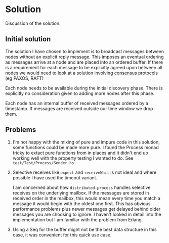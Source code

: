 Solution
=====

Discussion of the solution.

Initial solution
-----

The solution I have chosen to implement is to broadcast messages between nodes without an explicit reply message.
This imposes an eventual ordering as messages arrive at a node and are placed into an ordered buffer.
If there is a requirement for each message to be explicitly agreed upon between all nodes we would need to
look at a solution involving consensus protocols (eg PAXOS, RAFT)

Each node needs to be available during the initial discovery phase. There is explicitly no consideration given to
adding more nodes after this phase.

Each node has an internal buffer of received messages ordered by a timestamp. If messages are received outside
our time window we drop them.

Problems
-----

1. I'm not happy with the mixing of pure and impure code in this solution, some functions could be
   made more pure. I found the Process monad tricky to extact pure functions from in places and it
   didn't end up working well with the property testing I wanted to do. See `test/Test/Process/Sender.hs`

2. Selective receives like `expect` and `receiveWait` is not ideal and where possible I have used the
   timeout variant.

   I am concerned about how `distributed-process` handles selective receives on the underlying mailbox.
   If the messages are stored in received order in the mailbox, this would mean every time you match a message
   it would begin with the oldest one first. This has obvious performance problems plus newer messages
   get delayed behind older messages you are choosing to ignore. I haven't looked in detail into the implementation
   but I am familiar with the problem from Erlang.

3. Using a Seq for the buffer might not be the best data structure in this case, it was convenient for this quick
   use case.
